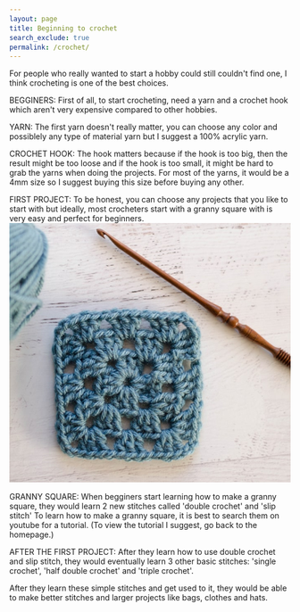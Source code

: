 ```yaml
---
layout: page 
title: Beginning to crochet
search_exclude: true
permalink: /crochet/
---
```

For people who really wanted to start a hobby could still couldn't find one, I think crocheting is one of the best choices. 

BEGGINERS:
    First of all, to start crocheting,  need a yarn and a crochet hook which aren't very expensive compared to other hobbies.

YARN:
    The first yarn doesn't really matter, you can choose any color and possiblely any type of material yarn but I suggest a 100% acrylic yarn.

CROCHET HOOK:
     The hook matters because if the hook is too big, then the result might be too loose and if the hook is too small, it might be hard to grab the yarns when doing the projects. For most of the yarns, it would be a 4mm size so I suggest buying this size before buying any other.

FIRST PROJECT:
    To be honest, you can choose any projects that you like to start with but ideally, most crocheters start with a granny square with is very easy and perfect for beginners. 
    ![alt text](images/notebooks/granny-square-square.jpg)

GRANNY SQUARE:
     When begginers start learning how to make a granny square, they would learn 2 new stitches called 'double crochet' and 'slip stitch'
    To learn how to make a granny square, it is best to search them on youtube for a tutorial.
    (To view the tutorial I suggest, go back to the homepage.)

AFTER THE FIRST PROJECT:
    After they learn how to use double crochet and slip stitch, they would eventually learn 3 other basic stitches: 'single crochet', 'half double crochet' and 'triple crochet'. 

After they learn these simple stitches and get used to it, they would be able to make better stitches and larger projects like bags, clothes and hats.